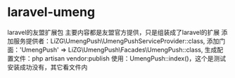 # laravel-umeng
laravel的友盟扩展包
主要内容都是友盟官方提供，只是组装成了laravel的扩展
添加服务提供者：LiZG\UmengPush\UmengPushServiceProvider::class,
添加门面：'UmengPush' => LiZG\UmengPush\Facades\UmengPush::class,
生成配置文件：php artisan vendor:publish
使用：UmengPush::index()，这个是测试安装成功没有，其它看文件内